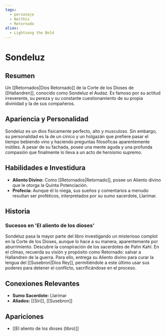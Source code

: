 ```yaml
---
tags:
  - personaje
  - Nalthis
  - Retornado
alias:
  - Lightsong the Bold
---
```


# Sondeluz

## Resumen
Un [[Retornados|Dios Retornado]] de la Corte de los Dioses de [[Hallandren]], conocido como Sondeluz el Audaz. Es famoso por su actitud irreverente, su pereza y su constante cuestionamiento de su propia divinidad y la de sus compañeros.

## Apariencia y Personalidad
Sondeluz es un dios físicamente perfecto, alto y musculoso. Sin embargo, su personalidad es la de un cínico y un holgazán que prefiere pasar el tiempo bebiendo vino y haciendo preguntas filosóficas aparentemente inútiles. A pesar de su fachada, posee una mente aguda y una profunda compasión que finalmente lo lleva a un acto de heroísmo supremo.

## Habilidades e Investidura
- **Aliento Divino:** Como [[Retornados|Retornado]], posee un Aliento divino que le otorga la Quinta Potenciación.
- **Profecía:** Aunque él lo niega, sus sueños y comentarios a menudo resultan ser proféticos, interpretados por su sumo sacerdote, Llarimar.

## Historia
### Sucesos en 'El aliento de los dioses'
Sondeluz pasa la mayor parte del libro investigando un misterioso complot en la Corte de los Dioses, aunque lo hace a su manera, aparentemente por aburrimiento. Descubre la conspiración de los sacerdotes de Pahn Kahl. En el clímax, recuerda su visión y propósito como Retornado: salvar a Hallandren de la guerra. Para ello, entrega su Aliento divino para curar la lengua del [[Susebron|Dios Rey]], permitiéndole a este último usar sus poderes para detener el conflicto, sacrificándose en el proceso.

## Conexiones Relevantes
* **Sumo Sacerdote:** Llarimar
* **Aliados:** [[Siri]], [[Susebron]]

## Apariciones
* [[El aliento de los dioses (libro)]]
